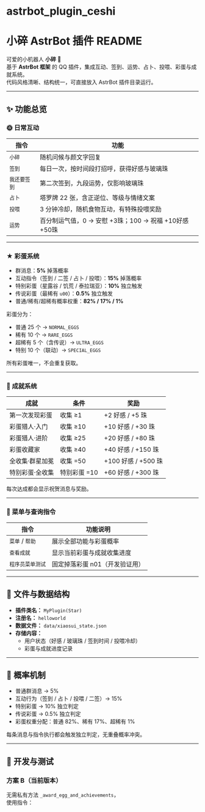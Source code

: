 # astrbot_plugin_ceshi
# 小碎 AstrBot 插件 README

可爱的小机器人 **小碎** 🩵  
基于 **AstrBot 框架** 的 QQ 插件，集成互动、签到、运势、占卜、投喂、彩蛋与成就系统。  
代码风格清晰、结构统一，可直接放入 AstrBot 插件目录运行。

---

## ✨ 功能总览

### 🌞 日常互动
| 指令 | 功能 |
|------|------|
| `小碎` | 随机问候与颜文字回复 |
| `签到` | 每日一次，按时间段打招呼，获得好感与玻璃珠 |
| `我还要签到` | 第二次签到，九段运势，仅影响玻璃珠 |
| `占卜` | 塔罗牌 22 张，含正逆位、等级与情绪文案 |
| `投喂` | 3 分钟冷却，随机食物互动，有特殊投喂奖励 |
| `运势` | 百分制运气值，0 → 安慰 +3珠；100 → 祝福 +10好感 +50珠 |

---

### ★ 彩蛋系统

- 群消息：**5%** 掉落概率  
- 互动指令（签到 / 二签 / 占卜 / 投喂）：**15%** 掉落概率  
- 特别彩蛋（星露谷 / 饥荒 / 泰拉瑞亚）：**10%** 独立触发  
- 传说彩蛋（最稀有 `u00`）：**0.5%** 独立触发  
- 普通/稀有/超稀有概率权重：**82% / 17% / 1%**

彩蛋分为：
- 普通 25 个 → `NORMAL_EGGS`
- 稀有 10 个 → `RARE_EGGS`
- 超稀有 5 个（含传说）→ `ULTRA_EGGS`
- 特别 10 个（联动）→ `SPECIAL_EGGS`

所有彩蛋唯一，不会重复获取。

---

### 🏅 成就系统

| 成就 | 条件 | 奖励 |
|------|------|------|
| 第一次发现彩蛋 | 收集 ≥1 | +2 好感 / +5 珠 |
| 彩蛋猎人·入门 | 收集 ≥10 | +10 好感 / +30 珠 |
| 彩蛋猎人·进阶 | 收集 ≥25 | +20 好感 / +80 珠 |
| 彩蛋收藏家 | 收集 ≥40 | +40 好感 / +150 珠 |
| 全收集·群星加冕 | 收集 =50 | +100 好感 / +500 珠 |
| 特别彩蛋·全收集 | 特别彩蛋 =10 | +60 好感 / +300 珠 |

每次达成都会显示祝贺消息与奖励。

---

### 🧭 菜单与查询指令

| 指令 | 功能说明 |
|------|-----------|
| `菜单` / `帮助` | 展示全部功能与彩蛋概率 |
| `查看成就` | 显示当前彩蛋与成就收集进度 |
| `程序员菜单测试` | 固定掉落彩蛋 n01（开发验证用） |

---

## 🧩 文件与数据结构

- **插件类名：** `MyPlugin(Star)`
- **注册名：** `helloworld`
- **数据文件：** `data/xiaosui_state.json`
- **存储内容：**
  - 用户状态（好感 / 玻璃珠 / 签到时间 / 投喂冷却）
  - 彩蛋与成就进度记录

---

## 🎲 概率机制

- 普通群消息 → 5%  
- 互动行为（签到 / 占卜 / 投喂 / 二签）→ 15%  
- 特别彩蛋 → 10% 独立判定  
- 传说彩蛋 → 0.5% 独立判定  
- 彩蛋权重分配：普通 82%、稀有 17%、超稀有 1%

每条消息与指令执行都会触发独立判定，无重叠概率冲突。

---

## 🧪 开发与测试

### 方案 B（当前版本）
无需私有方法 `_award_egg_and_achievements`，  
使用指令：
